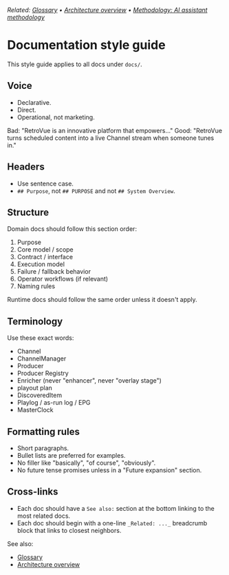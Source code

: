 _Related: [Glossary](GLOSSARY.md) • [Architecture overview](architecture/ArchitectureOverview.md) • [Methodology: AI assistant methodology](methodology/AI-Assistant-Methodology.md)_

# Documentation style guide

This style guide applies to all docs under `docs/`.

## Voice

- Declarative.
- Direct.
- Operational, not marketing.

Bad: "RetroVue is an innovative platform that empowers..."
Good: "RetroVue turns scheduled content into a live Channel stream when someone tunes in."

## Headers

- Use sentence case.
- `## Purpose`, not `## PURPOSE` and not `## System Overview`.

## Structure

Domain docs should follow this section order:

1. Purpose
2. Core model / scope
3. Contract / interface
4. Execution model
5. Failure / fallback behavior
6. Operator workflows (if relevant)
7. Naming rules

Runtime docs should follow the same order unless it doesn't apply.

## Terminology

Use these exact words:

- Channel
- ChannelManager
- Producer
- Producer Registry
- Enricher (never "enhancer", never "overlay stage")
- playout plan
- DiscoveredItem
- Playlog / as-run log / EPG
- MasterClock

## Formatting rules

- Short paragraphs.
- Bullet lists are preferred for examples.
- No filler like "basically", "of course", "obviously".
- No future tense promises unless in a "Future expansion" section.

## Cross-links

- Each doc should have a `See also:` section at the bottom linking to the most related docs.
- Each doc should begin with a one-line `_Related: ..._` breadcrumb block that links to closest neighbors.

See also:

- [Glossary](GLOSSARY.md)
- [Architecture overview](architecture/ArchitectureOverview.md)
